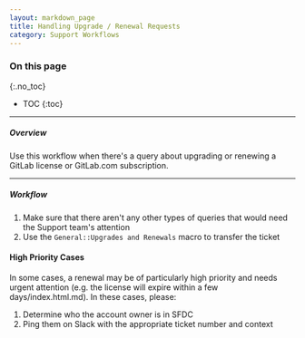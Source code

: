 ```yaml
---
layout: markdown_page
title: Handling Upgrade / Renewal Requests
category: Support Workflows
---
```


### On this page
{:.no_toc}

- TOC
{:toc}

----

##### Overview

Use this workflow when there's a query about upgrading or renewing a GitLab 
license or GitLab.com subscription.


______________

##### Workflow
1. Make sure that there aren't any other types of queries that would need the Support team's attention
1. Use the `General::Upgrades and Renewals` macro to transfer the ticket

#### High Priority Cases
In some cases, a renewal may be of particularly high priority and needs urgent attention (e.g. the license
will expire within a few days/index.html.md). In these cases, please:
1. Determine who the account owner is in SFDC
1. Ping them on Slack with the appropriate ticket number and context
